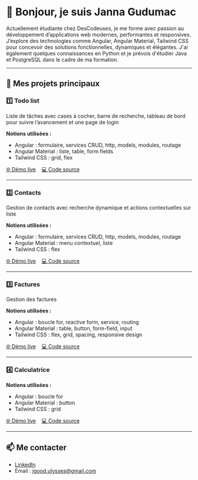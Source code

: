 # 👋 Bonjour, je suis Janna Gudumac

Actuellement étudiante chez DesCodeuses, je me forme avec passion au développement d’applications web modernes, performantes et responsives. 
J’explore des technologies comme Angular, Angular Material, Tailwind CSS pour concevoir des solutions fonctionnelles, dynamiques et élégantes. 
J'ai également quelques connaissances en Python et je prévois d'étudier Java et PostgreSQL dans le cadre de ma formation.

---

## 🌟 Mes projets principaux

### 1️⃣ **Todo list**
Liste de tâches avec cases à cocher, barre de recherche, tableau de bord pour suivre l’avancement et une page de login

**Notions utilisées :**
- Angular : formulaire, services CRUD, http, models, modules, routage
- Angular Material : liste, table, form fields
- Tailwind CSS : grid, flex

[🌐 Démo live](https://descodeuses-todo-app.netlify.app/) &nbsp;&nbsp; [💻 Code source](https://github.com/jannagudumac/descodeuses-todo-app)

---

### 2️⃣ **Contacts**
Gestion de contacts avec recherche dynamique et actions contextuelles sur liste

**Notions utilisées :**
- Angular : formulaire, services CRUD, http, models, modules, routage
- Angular Material : menu contextuel, liste
- Tailwind CSS : flex

[🌐 Démo live](https://descodeuses-contact-app7.netlify.app/) &nbsp;&nbsp; [💻 Code source](https://github.com/jannagudumac/descodeuses-contact-app)

---

### 3️⃣ **Factures**
Gestion des factures

**Notions utilisées :**
- Angular : boucle for, reactive form, service, routing
- Angular Material : table, button, form-field, input
- Tailwind CSS : flex, grid, spacing, responsive design

[🌐 Démo live](https://descodeuses-facture-app7.netlify.app/) &nbsp;&nbsp; [💻 Code source](https://github.com/jannagudumac/descodeuses-facture-app)

---

### 4️⃣ **Calculatrice**

**Notions utilisées :**
- Angular : boucle for
- Angular Material : button
- Tailwind CSS : grid

[🌐 Démo live](https://descodeuses-calculatrice-app7.netlify.app/) &nbsp;&nbsp; [💻 Code source](https://github.com/jannagudumac/descodeuses-calculatrice-app)
  
---

## 📫 Me contacter
- [LinkedIn](https://www.linkedin.com/in/jannagudumac/)
- Email : jgood.ulysses@gmail.com
